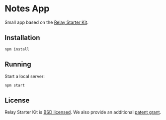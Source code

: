# Notes App

Small app based on the [Relay Starter Kit](https://github.com/relayjs/relay-starter-kit).

## Installation

```
npm install
```

## Running

Start a local server:

```
npm start
```

## License

Relay Starter Kit is [BSD licensed](./LICENSE). We also provide an additional [patent grant](./PATENTS).
